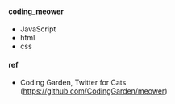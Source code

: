 #### coding_meower
- JavaScript
- html
- css

#### ref
- Coding Garden, Twitter for Cats (https://github.com/CodingGarden/meower)
